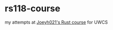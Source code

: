 # rs118-course

my attempts at [Joeyh021's Rust course](https://joeyh.dev/rs118/intro.html) for UWCS
